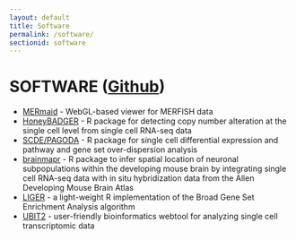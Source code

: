 ```yaml
---
layout: default
title: Software
permalink: /software/
sectionid: software
---
```


# SOFTWARE ([Github](https://github.com/JEFworks))
- [MERmaid](https://github.com/JEFworks/MERmaid) - WebGL-based viewer for MERFISH data
- [HoneyBADGER](https://github.com/JEFworks/HoneyBADGER) - R package for detecting copy number alteration at the single cell level from single cell RNA-seq data
- [SCDE/PAGODA](https://github.com/hms-dbmi/scde) - R package for single cell differential expression and pathway and gene set over-dispersion analysis 
- [brainmapr](https://github.com/hms-dbmi/brainmapr) - R package to infer spatial location of neuronal subpopulations within the developing mouse brain by integrating single cell RNA-seq data with in situ hybridization data from the Allen Developing Mouse Brain Atlas
- [LIGER](https://github.com/JEFworks/liger) - a light-weight R implementation of the Broad Gene Set Enrichment Analysis algorithm
- [UBIT2](https://github.com/JEFworks/ubit2) - user-friendly bioinformatics webtool for analyzing single cell transcriptomic data
